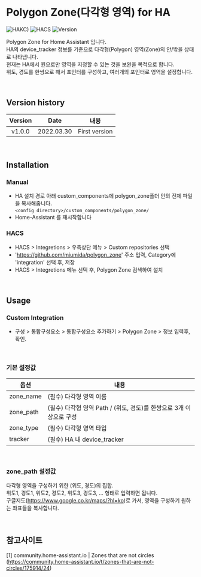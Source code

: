 # Polygon Zone(다각형 영역) for HA

![HAKC)][hakc-shield]
![HACS][hacs-shield]
![Version][version-shield]

Polygon Zone for Home Assistant 입니다.<br>
HA의 device_tracker 정보를 기준으로 다각형(Polygon) 영역(Zone)의 안/밖을 상태로 나타냅니다.<br>
현재는 HA에서 원으로만 영역을 지정할 수 있는 것을 보완을 목적으로 합니다.<br>
위도, 경도를 한쌍으로 해서 포인터를 구성하고, 여러개의 포인터로 영역을 설정합니다.<br>

<br>

## Version history
| Version | Date        | 내용              |
| :-----: | :---------: | ----------------------- |
| v1.0.0  | 2022.03.30  | First version  |

<br>

## Installation
### Manual
- HA 설치 경로 아래 custom_components에 polygon_zone폴더 안의 전체 파일을 복사해줍니다.<br>
  `<config directory>/custom_components/polygon_zone/`<br>
- Home-Assistant 를 재시작합니다<br>
### HACS
- HACS > Integretions > 우측상단 메뉴 > Custom repositories 선택
- 'https://github.com/miumida/polygon_zone' 주소 입력, Category에 'integration' 선택 후, 저장
- HACS > Integretions 메뉴 선택 후, Polygon Zone 검색하여 설치

<br>

## Usage
### Custom Integration
- 구성 > 통합구성요소 > 통합구성요소 추가하기 > Polygon Zone > 정보 입력후, 확인.
<br>

### 기본 설정값

|옵션|내용|
|--|--|
|zone_name| (필수) 다각형 영역 이름 |
|zone_path| (필수) 다각형 영역 Path / (위도, 경도)를 한쌍으로 3개 이상으로 구성 |
|zone_type| (필수) 다각형 영역 타입 |
|tracker| (필수) HA 내 device_tracker |

<br>

### zone_path 설정값
다각형 영역을 구성하기 위한 (위도, 경도)의 집합.<br>
위도1, 경도1, 위도2, 경도2, 위도3, 경도3, ... 형태로 입력하면 됩니다.<br>
구글지도(<https://www.google.co.kr/maps/?hl=ko>)로 가서, 영역을 구성하기 원하는 좌표들을 복사합니다.<br>

<br>

## 참고사이트
[1] community.home-assistant.io | Zones that are not circles (<https://community.home-assistant.io/t/zones-that-are-not-circles/175914/24>)<br>

[version-shield]: https://img.shields.io/badge/version-v1.0.0-orange.svg
[hakc-shield]: https://img.shields.io/badge/HAKC-Enjoy-blue.svg
[hacs-shield]: https://img.shields.io/badge/HACS-Custom-red.svg
